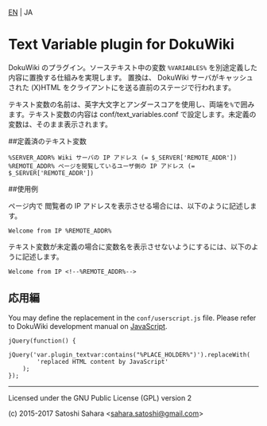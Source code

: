 [EN](./README.md) | JA

Text Variable plugin for DokuWiki
===================================

DokuWiki のプラグイン。ソーステキスト中の変数 `%VARIABLES%` を別途定義した内容に置換する仕組みを実現します。	置換は、 DokuWiki サーバがキャッシュされた (X)HTML をクライアントにを送る直前のステージで行われます。 

テキスト変数の名前は、英字大文字とアンダースコアを使用し、両端を`%`で囲みます。テキスト変数の内容は conf/text_variables.conf で設定します。未定義の変数は、そのまま表示されます。



##定義済のテキスト変数

    %SERVER_ADDR% Wiki サーバの IP アドレス (= $_SERVER['REMOTE_ADDR'])
    %REMOTE_ADDR% ページを閲覧しているユーザ側の IP アドレス (= $_SERVER['REMOTE_ADDR'])

##使用例

ページ内で 閲覧者の IP アドレスを表示させる場合には、以下のように記述します。

```
Welcome from IP %REMOTE_ADDR%
```

テキスト変数が未定義の場合に変数名を表示させないようにするには、以下のように記述します。

```
Welcome from IP <!--%REMOTE_ADDR%-->
```

## 応用編

You may define the replacement in the `conf/userscript.js` file. Please refer to DokuWiki development manual on [JavaScript](https://www.dokuwiki.org/devel:javascript).

```
jQuery(function() {
    jQuery('var.plugin_textvar:contains("%PLACE_HOLDER%")').replaceWith(
        'replaced HTML content by JavaScript'
    );
});

```


----
Licensed under the GNU Public License (GPL) version 2

(c) 2015-2017 Satoshi Sahara \<sahara.satoshi@gmail.com>
